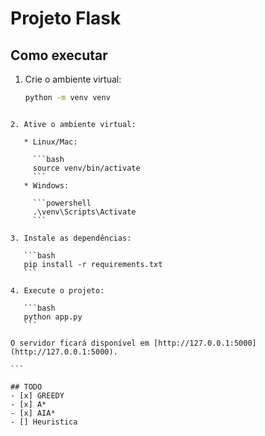 # Projeto Flask

## Como executar

1. Crie o ambiente virtual:
   ```bash
   python -m venv venv
````

2. Ative o ambiente virtual:

   * Linux/Mac:

     ```bash
     source venv/bin/activate
     ```
   * Windows:

     ```powershell
     .\venv\Scripts\Activate
     ```

3. Instale as dependências:

   ```bash
   pip install -r requirements.txt
   ```

4. Execute o projeto:

   ```bash
   python app.py
   ```

O servidor ficará disponível em [http://127.0.0.1:5000](http://127.0.0.1:5000).

```

## TODO
- [x] GREEDY
- [x] A*
- [x] AIA*
- [] Heuristica
